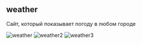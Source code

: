 ## weather
Сайт, который показывает погоду в любом городе

![weather](https://user-images.githubusercontent.com/111833864/200051431-9799b8f9-f691-43a2-ad71-16171b10c795.png)
![weather2](https://user-images.githubusercontent.com/111833864/200051525-32a9e30e-c3b2-40fd-9588-1b7bbe381fd8.png)
![weather3](https://user-images.githubusercontent.com/111833864/200051586-0cfe0cf7-d161-4662-a833-643ad795fba0.png)
